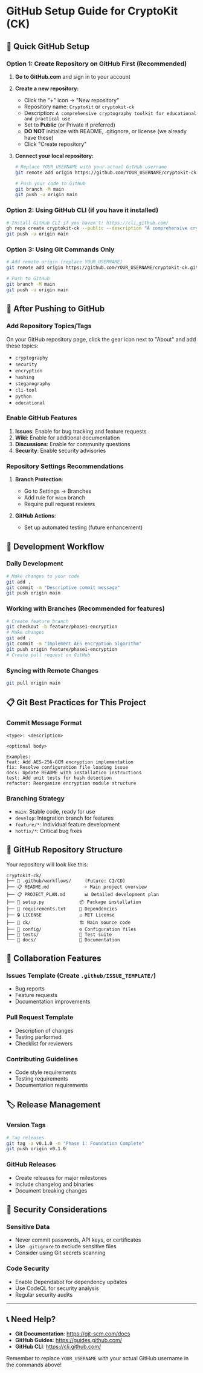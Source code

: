 # GitHub Setup Guide for CryptoKit (CK)

## 🚀 Quick GitHub Setup

### Option 1: Create Repository on GitHub First (Recommended)

1. **Go to GitHub.com** and sign in to your account

2. **Create a new repository:**
   - Click the "+" icon → "New repository"
   - Repository name: `CryptoKit` or `cryptokit-ck`
   - Description: `A comprehensive cryptography toolkit for educational and practical use`
   - Set to **Public** (or Private if preferred)
   - **DO NOT** initialize with README, .gitignore, or license (we already have these)
   - Click "Create repository"

3. **Connect your local repository:**
   ```bash
   # Replace YOUR_USERNAME with your actual GitHub username
   git remote add origin https://github.com/YOUR_USERNAME/cryptokit-ck.git
   
   # Push your code to GitHub
   git branch -M main
   git push -u origin main
   ```

### Option 2: Using GitHub CLI (if you have it installed)

```bash
# Install GitHub CLI if you haven't: https://cli.github.com/
gh repo create cryptokit-ck --public --description "A comprehensive cryptography toolkit"
git push -u origin main
```

### Option 3: Using Git Commands Only

```bash
# Add remote origin (replace YOUR_USERNAME)
git remote add origin https://github.com/YOUR_USERNAME/cryptokit-ck.git

# Push to GitHub
git branch -M main
git push -u origin main
```

## 📝 After Pushing to GitHub

### Add Repository Topics/Tags
On your GitHub repository page, click the gear icon next to "About" and add these topics:
- `cryptography`
- `security`
- `encryption`
- `hashing`
- `steganography`
- `cli-tool`
- `python`
- `educational`

### Enable GitHub Features

1. **Issues**: Enable for bug tracking and feature requests
2. **Wiki**: Enable for additional documentation
3. **Discussions**: Enable for community questions
4. **Security**: Enable security advisories

### Repository Settings Recommendations

1. **Branch Protection**: 
   - Go to Settings → Branches
   - Add rule for `main` branch
   - Require pull request reviews

2. **GitHub Actions**: 
   - Set up automated testing (future enhancement)

## 🔧 Development Workflow

### Daily Development
```bash
# Make changes to your code
git add .
git commit -m "Descriptive commit message"
git push origin main
```

### Working with Branches (Recommended for features)
```bash
# Create feature branch
git checkout -b feature/phase1-encryption
# Make changes
git add .
git commit -m "Implement AES encryption algorithm"
git push origin feature/phase1-encryption
# Create pull request on GitHub
```

### Syncing with Remote Changes
```bash
git pull origin main
```

## 📋 Git Best Practices for This Project

### Commit Message Format
```
<type>: <description>

<optional body>

Examples:
feat: Add AES-256-GCM encryption implementation
fix: Resolve configuration file loading issue
docs: Update README with installation instructions
test: Add unit tests for hash detection
refactor: Reorganize encryption module structure
```

### Branching Strategy
- `main`: Stable code, ready for use
- `develop`: Integration branch for features
- `feature/*`: Individual feature development
- `hotfix/*`: Critical bug fixes

## 🎯 GitHub Repository Structure

Your repository will look like this:
```
cryptokit-ck/
├── 📁 .github/workflows/     (Future: CI/CD)
├── 📋 README.md             ⭐ Main project overview
├── 📋 PROJECT_PLAN.md       📊 Detailed development plan
├── 🔧 setup.py             📦 Package installation
├── 📝 requirements.txt     🐍 Dependencies
├── 🔒 LICENSE              ⚖️ MIT License
├── 📁 ck/                  🏗️ Main source code
├── 📁 config/              ⚙️ Configuration files
├── 📁 tests/               🧪 Test suite
└── 📁 docs/                📖 Documentation
```

## 🤝 Collaboration Features

### Issues Template (Create `.github/ISSUE_TEMPLATE/`)
- Bug reports
- Feature requests  
- Documentation improvements

### Pull Request Template
- Description of changes
- Testing performed
- Checklist for reviewers

### Contributing Guidelines
- Code style requirements
- Testing requirements
- Documentation requirements

## 🏷️ Release Management

### Version Tags
```bash
# Tag releases
git tag -a v0.1.0 -m "Phase 1: Foundation Complete"
git push origin v0.1.0
```

### GitHub Releases
- Create releases for major milestones
- Include changelog and binaries
- Document breaking changes

## 🔐 Security Considerations

### Sensitive Data
- Never commit passwords, API keys, or certificates
- Use `.gitignore` to exclude sensitive files
- Consider using Git secrets scanning

### Code Security
- Enable Dependabot for dependency updates
- Use CodeQL for security analysis
- Regular security audits

---

## 📞 Need Help?

- **Git Documentation**: https://git-scm.com/docs
- **GitHub Guides**: https://guides.github.com/
- **GitHub CLI**: https://cli.github.com/

Remember to replace `YOUR_USERNAME` with your actual GitHub username in the commands above!
